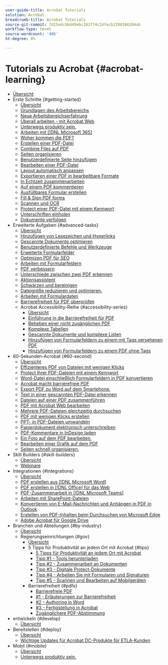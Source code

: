 ```yaml
---
user-guide-title: Acrobat Tutorials
solution: Acrobat
breadcrumb-title: Acrobat Tutorials
source-git-commit: 7d25edcbbd49ebc182f74c24fecb2288386204ab
workflow-type: tm+mt
source-wordcount: '406'
ht-degree: 8%

---
```



# Tutorials zu Acrobat {#acrobat-learning}

+ [Übersicht](overview.md)
+ Erste Schritte {#getting-started}
   + [Übersicht](getting-started/getting-started-overview.md)
   + [Grundlagen des Arbeitsbereichs](getting-started/get-to-know-the-acrobat-dc-interface.md)
   + [Neue Arbeitsbereichserfahrung](getting-started/new-workspace.md)
   + [Überall arbeiten - mit Acrobat Web](getting-started/acrobatweb.md)
   + [Unterwegs produktiv sein.](getting-started/productivity.md)
   + [Arbeiten mit [!DNL Microsoft 365]](https://experienceleague.adobe.com/docs/document-cloud-learn/acrobat-learning/integrations/integrate-overview.html#microsoft)
   + [Woher kommen die PDF?](getting-started/where-do-pdfs-come-from.md)
   + [Erstellen einer PDF-Datei](getting-started/create-pdf.md)
   + [Combine Files auf PDF](getting-started/combine-to-pdf.md)
   + [Seiten organisieren](getting-started/organize.md)
   + [Benutzerdefinierte Seite hinzufügen](getting-started/add-custom-page.md)
   + [Bearbeiten einer PDF-Datei](getting-started/edit-pdf.md)
   + [Layout automatisch anpassen](getting-started/auto-adjust-layout.md)
   + [Exportieren einer PDF in bearbeitbare Formate](getting-started/export-pdf.md)
   + [In Echtzeit zusammenarbeiten](getting-started/collaborate.md)
   + [Auf einem PDF kommentieren](getting-started/comment-on-pdf-files.md)
   + [Ausfüllbares Formular erstellen](getting-started/create-fillable-forms.md)
   + [Fill &amp; Sign PDF forms](getting-started/fill-and-sign.md)
   + [Scannen und OCR](getting-started/scan-and-ocr.md)
   + [Protect einer PDF-Datei mit einem Kennwort](getting-started/password-protect.md)
   + [Unterschriften einholen](getting-started/signatures.md)
   + [Dokumente verfolgen](getting-started/track.md)
+ Erweiterte Aufgaben {#advanced-tasks}
   + [Übersicht](advanced-tasks/advanced-tasks-overview.md)
   + [Hinzufügen von Lesezeichen und Hyperlinks](advanced-tasks/bookmarks.md)
   + [Gescannte Dokumente optimieren](advanced-tasks/optimizescan.md)
   + [Benutzerdefinierte Befehle und Werkzeuge](advanced-tasks/custom.md)
   + [Erweiterte Formularfelder](advanced-tasks/advancedforms.md)
   + [Optimizen PDF für SEO](advanced-tasks/optimizeseo.md)
   + [Arbeiten mit Formularfeldern](advanced-tasks/workforms.md)
   + [PDF verbessern](advanced-tasks/enhance.md)
   + [Unterschiede zwischen zwei PDF erkennen](advanced-tasks/compare.md)
   + [Aktionsassistent](advanced-tasks/action.md)
   + [Schwärzen und bereinigen](advanced-tasks/redact.md)
   + [Dateigröße reduzieren und optimieren.](advanced-tasks/reduce.md)
   + [Arbeiten mit Formulardaten](advanced-tasks/formdata.md)
   + [Barrierefreiheit für PDF überprüfen](advanced-tasks/accessibility.md)
   + Acrobat Accessibility-Reihe {#accessibility-series}
      + [Übersicht](advanced-tasks/accessibility-series.md)
      + [Einführung in die Barrierefreiheit für PDF](advanced-tasks/accessibilitysession1.md)
      + [Beheben einer nicht zugänglichen PDF](advanced-tasks/accessibilitysession2.md)
      + [Komplexe Tabellen](advanced-tasks/accessibilitysession3.md)
      + [Gescannte Dokumente und komplexe Listen](advanced-tasks/accessibilitysession4.md)
      + [Hinzufügen von Formularfeldern zu einem mit Tags versehenen PDF](advanced-tasks/accessibilitysession5.md)
      + [Hinzufügen von Formularfeldern zu einem PDF ohne Tags](advanced-tasks/accessibilitysession6.md)
+ 60-Sekunden-Acrobat {#60-second}
   + [Übersicht](60-second/60-second-overview.md)
   + [Effizienteres PDF von Dateien mit wenigen Klicks](60-second/optimize.md)
   + [Protect Ihrer PDF-Dateien mit einem Kennwort](60-second/protect.md)
   + [Word-Datei einschließlich Formularfeldern in PDF konvertieren](60-second/wordform.md)
   + [Acrobat macht barrierefreie PDF](60-second/accessible.md)
   + [Export PDF zu Word auf dem Smartphone.](60-second/exportwordphone.md)
   + [Text in einer gescannten PDF-Datei erkennen](60-second/textrecognition.md)
   + [Dateien auf einer PDF zusammenführen](60-second/combine-to-one-pdf.md)
   + [PDF mit Acrobat Web bearbeiten](60-second/edit.md)
   + [Mehrere PDF-Dateien gleichzeitig durchsuchen](60-second/search.md)
   + [PDF mit wenigen Klicks erstellen](60-second/photo.md)
   + [PPT- in PDF-Dateien umwandeln](60-second/phone.md)
   + [Papierdokument elektronisch unterschreiben](60-second/sign.md)
   + [PDF-Kommentare in InDesign laden](60-second/indesign.md)
   + [Ein Foto auf dem PDF bearbeiten.](60-second/editphoto.md)
   + [Bearbeiten einer Grafik auf dem PDF](60-second/editgraphic.md)
   + [Seiten schnell organisieren.](60-second/organize.md)
+ Skill Builders {#skill-builders}
   + [Übersicht](skill-builder/skill-builder-overview.md)
   + [Webinare](skill-builder/skill-builder-webinars.md)
+ Integrationen {#integrations}
   + [Übersicht](integrate/integrate-overview.md)
   + [PDF erstellen aus [!DNL Microsoft Word]](integrate/createfromword.md)
   + [PDF erstellen in [!DNL Office] für das Web](integrate/createofficeweb.md)
   + [PDF-Zusammenarbeit in [!DNL Microsoft Teams]](integrate/acrobatandteams.md)
   + [Arbeiten mit SharePoint-Dateien](integrate/acrobatandsp.md)
   + [Konvertieren von E-Mail-Nachrichten und Anhängen in PDF in Outlook](integrate/outlook.md)
   + [Erstellen von PDF-Inhalten beim Durchsuchen von Microsoft Edge](integrate/edge.md)
   + [Adobe Acrobat für Google Drive](integrate/acrobatandgoogle.md)
+ Branchen und Abteilungen {#by-industry}
   + [Übersicht](industry/industry-overview.md)
   + Regierungseinrichtungen {#gov}
      + [Übersicht](industry/gov/gov-overview.md)
      + 5 Tipps für Produktivität an jedem Ort mit Acrobat {#tips}
         + [5 Tipps für Produktivität an jedem Ort mit Acrobat](industry/gov/5-tips-for-working-anywhere-with-acrobat-dc-for-government.md)
         + [Tipp #1 - Tools herunterladen](industry/gov/get-your-tools.md)
         + [Tipp #2 - Zusammenarbeit an Dokumenten](industry/gov/collaborate-on-documents.md)
         + [Tipp #3 - Digitale Protect-Dokumente](industry/gov/protect-digital-documents.md)
         + [Tipp #4 - Arbeiten Sie mit Formularen und Signaturen](industry/gov/work-with-forms-and-signatures.md)
         + [Tipp #5 - Scannen und Bearbeiten auf Mobilgeräten](industry/gov/scan-and-edit-on-mobile.md)
      + Barrierefreiheit {#pdfs}
         + [Barrierefreie PDF](industry/gov/making-pdfs-accessible.md)
         + [#1 - Erläuterungen zur Barrierefreiheit](industry/gov/understanding-accessibility.md)
         + [#2 - Authoring in Word](industry/gov/authoring-in-word.md)
         + [#3 - Fertigstellung in Acrobat](industry/gov/finishing-in-acrobat.md)
         + [Zugänglichere PDF-Abstimmung](industry/gov/making-pdf-ballots-accessible.md)
+ entwickeln {#develop}
   + [Übersicht](develop/develop-overview.md)
+ Bereitstellen {#deploy}
   + [Übersicht](deploy/deploy-overview.md)
   + [Wichtige Updates für Acrobat DC-Produkte für ETLA-Kunden](deploy/signentitlementchanges.md)
+ Mobil {#mobile}
   + [Übersicht](mobile/mobile-overview.md)
   + [Unterwegs produktiv sein.](https://experienceleague.adobe.com/docs/document-cloud-learn/acrobat-learning/getting-started/productivity.html)
